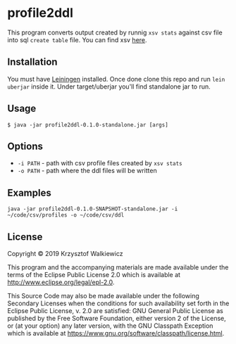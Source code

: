 # profile2ddl

This program converts output created by runnig `xsv stats` against csv file into sql `create table` file.
You can find xsv [here](https://github.com/BurntSushi/xsv).

## Installation

You must have [Leiningen](https://leiningen.org/) installed. Once done clone this repo and run `lein uberjar` inside it.
Under target/uberjar you'll find standalone jar to run.

## Usage

    $ java -jar profile2ddl-0.1.0-standalone.jar [args]

## Options

* `-i PATH` - path with csv profile files created by `xsv stats`
* `-o PATH` - path where the ddl files will be written

## Examples

`java -jar profile2ddl-0.1.0-SNAPSHOT-standalone.jar -i ~/code/csv/profiles -o ~/code/csv/ddl`

## License

Copyright © 2019 Krzysztof Walkiewicz

This program and the accompanying materials are made available under the
terms of the Eclipse Public License 2.0 which is available at
http://www.eclipse.org/legal/epl-2.0.

This Source Code may also be made available under the following Secondary
Licenses when the conditions for such availability set forth in the Eclipse
Public License, v. 2.0 are satisfied: GNU General Public License as published by
the Free Software Foundation, either version 2 of the License, or (at your
option) any later version, with the GNU Classpath Exception which is available
at https://www.gnu.org/software/classpath/license.html.
